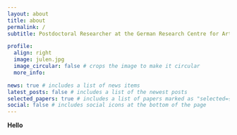 ```yaml
---
layout: about
title: about
permalink: /
subtitle: Postdoctoral Researcher at the German Research Centre for Artificial Intelligence (DFKI)

profile:
  align: right
  image: julen.jpg
  image_circular: false # crops the image to make it circular
  more_info:

news: true # includes a list of news items
latest_posts: false # includes a list of the newest posts
selected_papers: true # includes a list of papers marked as "selected={true}"
social: false # includes social icons at the bottom of the page
---
```


**Hello**
